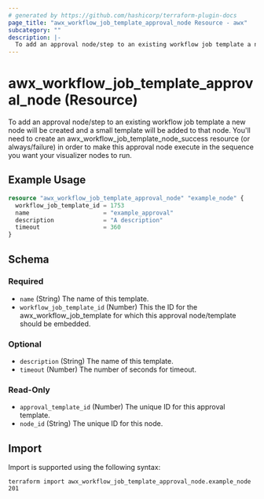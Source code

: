 ```yaml
---
# generated by https://github.com/hashicorp/terraform-plugin-docs
page_title: "awx_workflow_job_template_approval_node Resource - awx"
subcategory: ""
description: |-
  To add an approval node/step to an existing workflow job template a new node will be created and a small template will be added to that node. You'll need to create an awx_workflow_job_template_node_success resource (or always/failure) in order to make this approval node execute in the sequence you want your visualizer nodes to run.
---
```


# awx_workflow_job_template_approval_node (Resource)

To add an approval node/step to an existing workflow job template a new node will be created and a small template will be added to that node. You'll need to create an awx_workflow_job_template_node_success resource (or always/failure) in order to make this approval node execute in the sequence you want your visualizer nodes to run.

## Example Usage

```terraform
resource "awx_workflow_job_template_approval_node" "example_node" {
  workflow_job_template_id = 1753
  name                     = "example_approval"
  description              = "A description"
  timeout                  = 360
}
```

<!-- schema generated by tfplugindocs -->
## Schema

### Required

- `name` (String) The name of this template.
- `workflow_job_template_id` (Number) This the ID for the awx_workflow_job_template for which this approval node/template should be embedded.

### Optional

- `description` (String) The name of this template.
- `timeout` (Number) The number of seconds for timeout.

### Read-Only

- `approval_template_id` (Number) The unique ID for this approval template.
- `node_id` (String) The unique ID for this node.

## Import

Import is supported using the following syntax:

```shell
terraform import awx_workflow_job_template_approval_node.example_node 201
```
